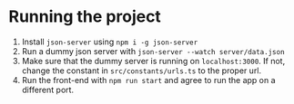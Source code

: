 # Running the project

1. Install `json-server` using `npm i -g json-server`
2. Run a dummy json server with `json-server --watch server/data.json`
3. Make sure that the dummy server is running on `localhost:3000`. If not, change the constant in `src/constants/urls.ts` to the proper url.
4. Run the front-end with `npm run start` and agree to run the app on a different port.
